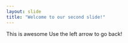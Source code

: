 ```yaml
---
layout: slide
title: "Welcome to our second slide!"
---
```

This is awesome
Use the left arrow to go back!
